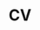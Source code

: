 ---
layout: page
title: CV
permalink: assets/pdf/CV-Tianyi.pdf
nav: true
nav_order: 1
dropdown: false
---